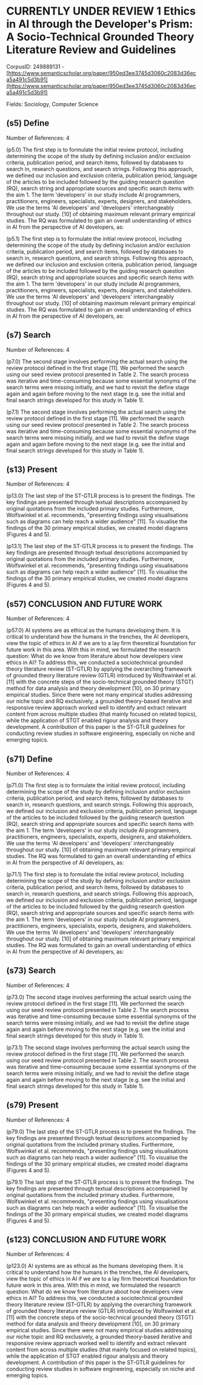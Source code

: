 # CURRENTLY UNDER REVIEW 1 Ethics in AI through the Developer's Prism: A Socio-Technical Grounded Theory Literature Review and Guidelines

CorpusID: 249889131 - [https://www.semanticscholar.org/paper/950ed3ee3745d3060c2083d36eca5a491c5d3b91](https://www.semanticscholar.org/paper/950ed3ee3745d3060c2083d36eca5a491c5d3b91)

Fields: Sociology, Computer Science

## (s5) Define
Number of References: 4

(p5.0) The first step is to formulate the initial review protocol, including determining the scope of the study by defining inclusion and/or exclusion criteria, publication period, and search items, followed by databases to search in, research questions, and search strings. Following this approach, we defined our inclusion and exclusion criteria, publication period, language of the articles to be included followed by the guiding research question (RQ), search string and appropriate sources and specific search items with the aim 1. The term 'developers' in our study include AI programmers, practitioners, engineers, specialists, experts, designers, and stakeholders. We use the terms 'AI developers' and 'developers' interchangeably throughout our study.   [10] of obtaining maximum relevant primary empirical studies. The RQ was formulated to gain an overall understanding of ethics in AI from the perspective of AI developers, as:

(p5.1) The first step is to formulate the initial review protocol, including determining the scope of the study by defining inclusion and/or exclusion criteria, publication period, and search items, followed by databases to search in, research questions, and search strings. Following this approach, we defined our inclusion and exclusion criteria, publication period, language of the articles to be included followed by the guiding research question (RQ), search string and appropriate sources and specific search items with the aim 1. The term 'developers' in our study include AI programmers, practitioners, engineers, specialists, experts, designers, and stakeholders. We use the terms 'AI developers' and 'developers' interchangeably throughout our study.   [10] of obtaining maximum relevant primary empirical studies. The RQ was formulated to gain an overall understanding of ethics in AI from the perspective of AI developers, as:
## (s7) Search
Number of References: 4

(p7.0) The second stage involves performing the actual search using the review protocol defined in the first stage [11]. We performed the search using our seed review protocol presented in Table 2. The search process was iterative and time-consuming because some essential synonyms of the search terms were missing initially, and we had to revisit the define stage again and again before moving to the next stage (e.g. see the initial and final search strings developed for this study in Table 1).

(p7.1) The second stage involves performing the actual search using the review protocol defined in the first stage [11]. We performed the search using our seed review protocol presented in Table 2. The search process was iterative and time-consuming because some essential synonyms of the search terms were missing initially, and we had to revisit the define stage again and again before moving to the next stage (e.g. see the initial and final search strings developed for this study in Table 1).
## (s13) Present
Number of References: 4

(p13.0) The last step of the ST-GTLR process is to present the findings. The key findings are presented through textual descriptions accompanied by original quotations from the included primary studies. Furthermore, Wolfswinkel et al. recommends, "presenting findings using visualisations such as diagrams can help reach a wider audience" [11]. To visualise the findings of the 30 primary empirical studies, we created model diagrams (Figures 4 and 5).

(p13.1) The last step of the ST-GTLR process is to present the findings. The key findings are presented through textual descriptions accompanied by original quotations from the included primary studies. Furthermore, Wolfswinkel et al. recommends, "presenting findings using visualisations such as diagrams can help reach a wider audience" [11]. To visualise the findings of the 30 primary empirical studies, we created model diagrams (Figures 4 and 5).
## (s57) CONCLUSION AND FUTURE WORK
Number of References: 4

(p57.0) AI systems are as ethical as the humans developing them. It is critical to understand how the humans in the trenches, the AI developers, view the topic of ethics in AI if we are to a lay firm theoretical foundation for future work in this area. With this in mind, we formulated the research question: What do we know from literature about how developers view ethics in AI? To address this, we conducted a sociotechnical grounded theory literature review (ST-GTLR) by applying the overarching framework of grounded theory literature review (GTLR) introduced by Wolfswinkel et al. [11] with the concrete steps of the socio-technical grounded theory (STGT) method for data analysis and theory development [10], on 30 primary empirical studies. Since there were not many empirical studies addressing our niche topic and RQ exclusively, a grounded theory-based iterative and responsive review approach worked well to identify and extract relevant content from across multiple studies (that mainly focused on related topics), while the application of STGT enabled rigour analysis and theory development. A contribution of this paper is the ST-GTLR guidelines for conducting review studies in software engineering, especially on niche and emerging topics.
## (s71) Define
Number of References: 4

(p71.0) The first step is to formulate the initial review protocol, including determining the scope of the study by defining inclusion and/or exclusion criteria, publication period, and search items, followed by databases to search in, research questions, and search strings. Following this approach, we defined our inclusion and exclusion criteria, publication period, language of the articles to be included followed by the guiding research question (RQ), search string and appropriate sources and specific search items with the aim 1. The term 'developers' in our study include AI programmers, practitioners, engineers, specialists, experts, designers, and stakeholders. We use the terms 'AI developers' and 'developers' interchangeably throughout our study.   [10] of obtaining maximum relevant primary empirical studies. The RQ was formulated to gain an overall understanding of ethics in AI from the perspective of AI developers, as:

(p71.1) The first step is to formulate the initial review protocol, including determining the scope of the study by defining inclusion and/or exclusion criteria, publication period, and search items, followed by databases to search in, research questions, and search strings. Following this approach, we defined our inclusion and exclusion criteria, publication period, language of the articles to be included followed by the guiding research question (RQ), search string and appropriate sources and specific search items with the aim 1. The term 'developers' in our study include AI programmers, practitioners, engineers, specialists, experts, designers, and stakeholders. We use the terms 'AI developers' and 'developers' interchangeably throughout our study.   [10] of obtaining maximum relevant primary empirical studies. The RQ was formulated to gain an overall understanding of ethics in AI from the perspective of AI developers, as:
## (s73) Search
Number of References: 4

(p73.0) The second stage involves performing the actual search using the review protocol defined in the first stage [11]. We performed the search using our seed review protocol presented in Table 2. The search process was iterative and time-consuming because some essential synonyms of the search terms were missing initially, and we had to revisit the define stage again and again before moving to the next stage (e.g. see the initial and final search strings developed for this study in Table 1).

(p73.1) The second stage involves performing the actual search using the review protocol defined in the first stage [11]. We performed the search using our seed review protocol presented in Table 2. The search process was iterative and time-consuming because some essential synonyms of the search terms were missing initially, and we had to revisit the define stage again and again before moving to the next stage (e.g. see the initial and final search strings developed for this study in Table 1).
## (s79) Present
Number of References: 4

(p79.0) The last step of the ST-GTLR process is to present the findings. The key findings are presented through textual descriptions accompanied by original quotations from the included primary studies. Furthermore, Wolfswinkel et al. recommends, "presenting findings using visualisations such as diagrams can help reach a wider audience" [11]. To visualise the findings of the 30 primary empirical studies, we created model diagrams (Figures 4 and 5).

(p79.1) The last step of the ST-GTLR process is to present the findings. The key findings are presented through textual descriptions accompanied by original quotations from the included primary studies. Furthermore, Wolfswinkel et al. recommends, "presenting findings using visualisations such as diagrams can help reach a wider audience" [11]. To visualise the findings of the 30 primary empirical studies, we created model diagrams (Figures 4 and 5).
## (s123) CONCLUSION AND FUTURE WORK
Number of References: 4

(p123.0) AI systems are as ethical as the humans developing them. It is critical to understand how the humans in the trenches, the AI developers, view the topic of ethics in AI if we are to a lay firm theoretical foundation for future work in this area. With this in mind, we formulated the research question: What do we know from literature about how developers view ethics in AI? To address this, we conducted a sociotechnical grounded theory literature review (ST-GTLR) by applying the overarching framework of grounded theory literature review (GTLR) introduced by Wolfswinkel et al. [11] with the concrete steps of the socio-technical grounded theory (STGT) method for data analysis and theory development [10], on 30 primary empirical studies. Since there were not many empirical studies addressing our niche topic and RQ exclusively, a grounded theory-based iterative and responsive review approach worked well to identify and extract relevant content from across multiple studies (that mainly focused on related topics), while the application of STGT enabled rigour analysis and theory development. A contribution of this paper is the ST-GTLR guidelines for conducting review studies in software engineering, especially on niche and emerging topics.
